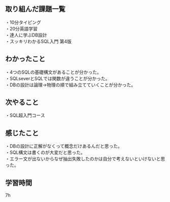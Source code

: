 ## 取り組んだ課題一覧
・10分タイピング
<br>・20分英語学習
<br>・達人に学ぶDB設計
<br>・スッキリわかるSQL入門 第4版 
## わかったこと
・4つのSQLの基礎構文があることが分かった。
<br>・SQLseverとSQLでは関数が違うことが分かった。
<br>・DBの設計は論理→物理の順で組み立てていくことが分かった。
## 次やること
・SQL超入門コース

## 感じたこと
・DBの設計に正解がなくって概念だけあるんだと思った。
<br>・SQL構文は書くのが大変だと思った。
<br>・エラー文が出ないからなぜ抽出失敗したのかは自分で考えないといけないと思った。
## 学習時間
7h
